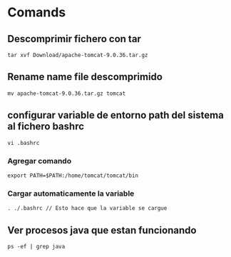 # Comands

## Descomprimir fichero con tar
```
tar xvf Download/apache-tomcat-9.0.36.tar.gz
```

## Rename name file descomprimido
```
mv apache-tomcat-9.0.36.tar.gz tomcat
```

## configurar variable de entorno path del sistema al fichero bashrc
```
vi .bashrc
```

### Agregar comando
```
export PATH=$PATH:/home/tomcat/tomcat/bin
```

### Cargar automaticamente la variable
```
. ./.bashrc // Esto hace que la variable se cargue
```

## Ver procesos java que estan funcionando
```
ps -ef | grep java
```

 
